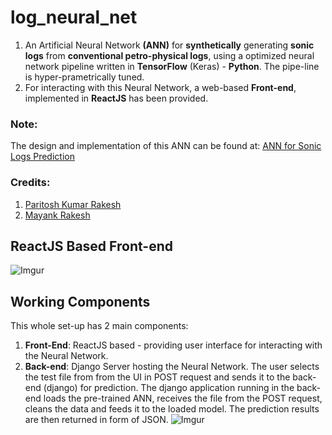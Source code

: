 # log_neural_net
1. An Artificial Neural Network **(ANN)** for **synthetically** generating **sonic logs** from **conventional petro-physical logs**, using a optimized neural network pipeline written in **TensorFlow** (Keras) - **Python**. The pipe-line is hyper-prametrically tuned.
2. For interacting with this Neural Network, a web-based **Front-end**, implemented in **ReactJS** has been provided.  

### Note:
The design and implementation of this ANN can be found at:
[ANN for Sonic Logs Prediction](https://github.com/paritosh5feb/Neural_Networks_for_logs_generation)

### Credits:
1. [Paritosh Kumar Rakesh](https://www.linkedin.com/in/paritosh-kumar-rakesh-b06416175/)
2. [Mayank Rakesh](https://www.linkedin.com/in/mayank-rakesh-/)

## ReactJS Based Front-end
![Imgur](https://i.imgur.com/xHobxDj.png)

## Working Components
This whole set-up has 2 main components:
1. **Front-End**: ReactJS based - providing user interface for interacting with the Neural Network.
2. **Back-end**: Django Server hosting the Neural Network.
The user selects the test file from from the UI in POST request and sends it to the back-end (django) for prediction. The django application running in the back-end loads the pre-trained ANN, receives the file from the POST request, cleans the data and feeds it to the loaded model. The prediction results are then returned in form of JSON.
![Imgur](https://i.imgur.com/qkxCtlm.png)

